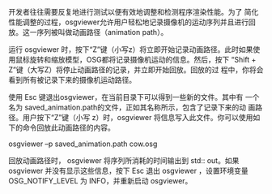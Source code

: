 开发者往往需要反复地进行测试以便有效地调整和检测程序渲染性能。为了 简化性能调整的过程，osgviewer允许用户轻松地记录摄像机的运动序列并且进行回放。这一序列被叫做动画路径（animation path）。

运行 osgviewer 时，按下“Z”键（小写z）将立即开始记录动画路径。此时如果使用鼠标旋转和缩放模型，OSG都将记录摄像机运动的信息。然后，按下 “Shift + Z”键（大写Z）将停止动画路径的记录，并立即开始回放。回放的过 程中，你将会看到所有被记录下来的摄像机运动路径。

使用 Esc 键退出osgviewer，在当前目录下可以得到一些新的文件。其中有 一个名为 saved_animation.path的文件，正如其名称所示，包含了记录下来的动 画路径。用户按下“Z”键（小写 z）时，osgviewer 将信息写入此文件。你可以使用如下的命令回放此动画路径的内容。

osgviewer –p saved_animation.path cow.osg

回放动画路径时， osgviewer  将序列所消耗的时间输出到  std:: out。如果 osgviewer  并没有显示这些信息，按下  Esc  退出  osgviewer ，设置环境变量 OSG_NOTIFY_LEVEL 为 INFO，并重新启动 osgviewer。
